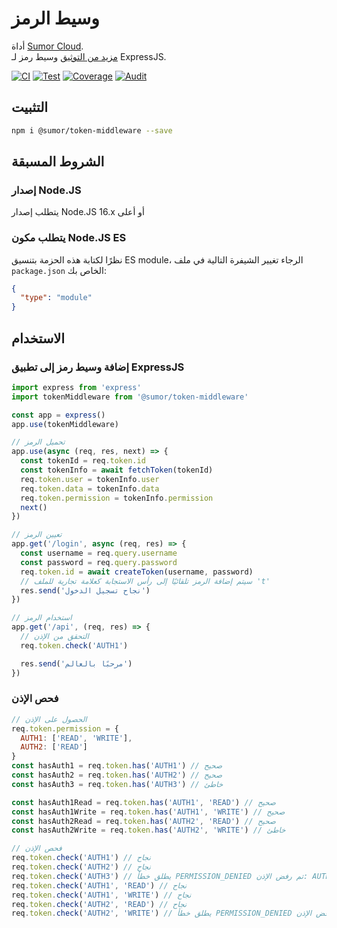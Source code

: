 # وسيط الرمز

أداة [Sumor Cloud](https://sumor.cloud).  
[مزيد من التوثيق](https://sumor.cloud/token-middleware)
وسيط رمز لـ ExpressJS.

[![CI](https://github.com/sumor-cloud/token-middleware/actions/workflows/ci.yml/badge.svg)](https://github.com/sumor-cloud/token-middleware/actions/workflows/ci.yml)
[![Test](https://github.com/sumor-cloud/token-middleware/actions/workflows/ut.yml/badge.svg)](https://github.com/sumor-cloud/token-middleware/actions/workflows/ut.yml)
[![Coverage](https://github.com/sumor-cloud/token-middleware/actions/workflows/coverage.yml/badge.svg)](https://github.com/sumor-cloud/token-middleware/actions/workflows/coverage.yml)
[![Audit](https://github.com/sumor-cloud/token-middleware/actions/workflows/audit.yml/badge.svg)](https://github.com/sumor-cloud/token-middleware/actions/workflows/audit.yml)

## التثبيت

```bash
npm i @sumor/token-middleware --save
```

## الشروط المسبقة

### إصدار Node.JS

يتطلب إصدار Node.JS 16.x أو أعلى

### يتطلب مكون Node.JS ES

نظرًا لكتابة هذه الحزمة بتنسيق ES module،
الرجاء تغيير الشيفرة التالية في ملف `package.json` الخاص بك:

```json
{
  "type": "module"
}
```

## الاستخدام

### إضافة وسيط رمز إلى تطبيق ExpressJS

```javascript
import express from 'express'
import tokenMiddleware from '@sumor/token-middleware'

const app = express()
app.use(tokenMiddleware)

// تحميل الرمز
app.use(async (req, res, next) => {
  const tokenId = req.token.id
  const tokenInfo = await fetchToken(tokenId)
  req.token.user = tokenInfo.user
  req.token.data = tokenInfo.data
  req.token.permission = tokenInfo.permission
  next()
})

// تعيين الرمز
app.get('/login', async (req, res) => {
  const username = req.query.username
  const password = req.query.password
  req.token.id = await createToken(username, password)
  // سيتم إضافة الرمز تلقائيًا إلى رأس الاستجابة كعلامة تجارية للملف 't'
  res.send('نجاح تسجيل الدخول')
})

// استخدام الرمز
app.get('/api', (req, res) => {
  // التحقق من الإذن
  req.token.check('AUTH1')

  res.send('مرحبًا بالعالم')
})
```

### فحص الإذن

```javascript
// الحصول على الإذن
req.token.permission = {
  AUTH1: ['READ', 'WRITE'],
  AUTH2: ['READ']
}
const hasAuth1 = req.token.has('AUTH1') // صحيح
const hasAuth2 = req.token.has('AUTH2') // صحيح
const hasAuth3 = req.token.has('AUTH3') // خاطئ

const hasAuth1Read = req.token.has('AUTH1', 'READ') // صحيح
const hasAuth1Write = req.token.has('AUTH1', 'WRITE') // صحيح
const hasAuth2Read = req.token.has('AUTH2', 'READ') // صحيح
const hasAuth2Write = req.token.has('AUTH2', 'WRITE') // خاطئ

// فحص الإذن
req.token.check('AUTH1') // نجاح
req.token.check('AUTH2') // نجاح
req.token.check('AUTH3') // يطلق خطأ PERMISSION_DENIED تم رفض الإذن: AUTH3
req.token.check('AUTH1', 'READ') // نجاح
req.token.check('AUTH1', 'WRITE') // نجاح
req.token.check('AUTH2', 'READ') // نجاح
req.token.check('AUTH2', 'WRITE') // يطلق خطأ PERMISSION_DENIED تم رفض الإذن: AUTH2=WRITE
```